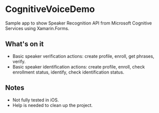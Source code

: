 # CognitiveVoiceDemo

Sample app to show Speaker Recognition API from Microsoft Cognitive Services using Xamarin.Forms.

## What's on it
- Basic speaker verification actions: create profile, enroll, get phrases, verify.
- Basic speaker identification actions: create profile, enroll, check enrollment status, identify, check identification status.

## Notes
- Not fully tested in iOS.
- Help is needed to clean up the project.
